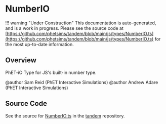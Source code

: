# NumberIO

!!! warning "Under Construction"
    This documentation is auto-generated, and is a work in progress. Please see the source code at
    [https://github.com/phetsims/tandem/blob/main/js/types/NumberIO.ts](https://github.com/phetsims/tandem/blob/main/js/types/NumberIO.ts) for the most up-to-date information.

## Overview

PhET-iO Type for JS's built-in number type.

@author Sam Reid (PhET Interactive Simulations)
@author Andrew Adare (PhET Interactive Simulations)



## Source Code

See the source for [NumberIO.ts](https://github.com/phetsims/tandem/blob/main/js/types/NumberIO.ts) in the [tandem](https://github.com/phetsims/tandem) repository.
